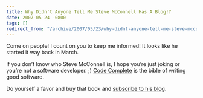 ```yaml
---
title: Why Didn't Anyone Tell Me Steve McConnell Has A Blog!?
date: 2007-05-24 -0800
tags: []
redirect_from: "/archive/2007/05/23/why-didnt-anyone-tell-me-steve-mcconnel-has-a-blog.aspx/"
---
```


Come on people! I count on you to keep me informed! It looks like he
started it way back in March.

If you don’t know who Steve McConnell is, I hope you’re just joking or
you’re not a software developer. ;) [Code
Complete](http://www.amazon.com/exec/obidos/tg/detail/-/0735619670/104-4151528-6682347?%5Fencoding=UTF8&coliid=I27SDK7I7JJZR0&colid=2NR9ZWS6ESIXJ "New Edition of Code Complete")
is the bible of writing good software.

Do yourself a favor and buy that book and [subscribe to his
blog](http://blogs.construx.com/blogs/stevemcc/default.aspx "Steve McConnel’s Blog").

